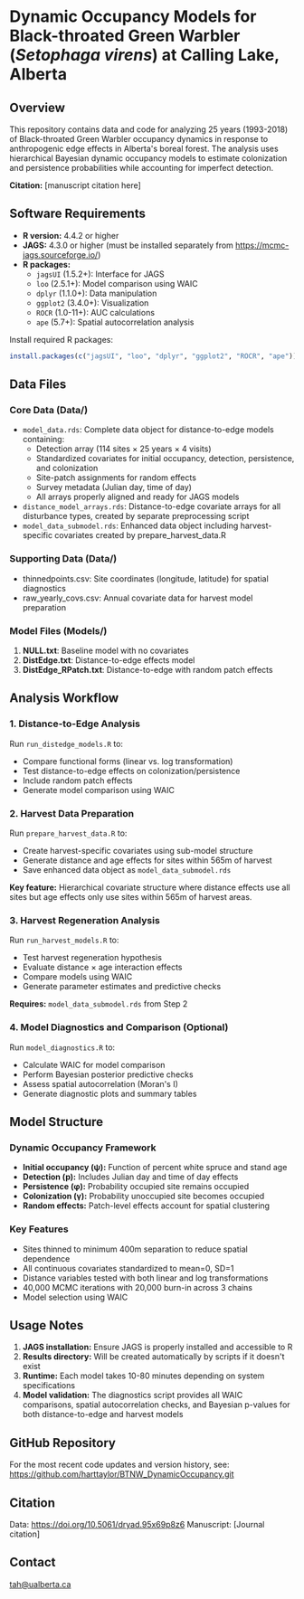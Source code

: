 # Dynamic Occupancy Models for Black-throated Green Warbler (*Setophaga virens*) at Calling Lake, Alberta

## Overview

This repository contains data and code for analyzing 25 years (1993-2018) of Black-throated Green Warbler occupancy dynamics in response to anthropogenic edge effects in Alberta's boreal forest. The analysis uses hierarchical Bayesian dynamic occupancy models to estimate colonization and persistence probabilities while accounting for imperfect detection.

**Citation:** [manuscript citation here]

## Software Requirements

- **R version:** 4.4.2 or higher
- **JAGS:** 4.3.0 or higher (must be installed separately from https://mcmc-jags.sourceforge.io/)
- **R packages:**
  - `jagsUI` (1.5.2+): Interface for JAGS
  - `loo` (2.5.1+): Model comparison using WAIC
  - `dplyr` (1.1.0+): Data manipulation
  - `ggplot2` (3.4.0+): Visualization
  - `ROCR` (1.0-11+): AUC calculations
  - `ape` (5.7+): Spatial autocorrelation analysis

Install required R packages:
```r
install.packages(c("jagsUI", "loo", "dplyr", "ggplot2", "ROCR", "ape"))
```

## Data Files

### Core Data (Data/)
- `model_data.rds`: Complete data object for distance-to-edge models containing:
  - Detection array (114 sites × 25 years × 4 visits)
  - Standardized covariates for initial occupancy, detection, persistence, and colonization
  - Site-patch assignments for random effects
  - Survey metadata (Julian day, time of day)
  - All arrays properly aligned and ready for JAGS models
- `distance_model_arrays.rds`: Distance-to-edge covariate arrays for all disturbance types, created by separate preprocessing script
- `model_data_submodel.rds`: Enhanced data object including harvest-specific covariates created by prepare_harvest_data.R

### Supporting Data (Data/)
- thinnedpoints.csv: Site coordinates (longitude, latitude) for spatial diagnostics
- raw_yearly_covs.csv: Annual covariate data for harvest model preparation

### Model Files (Models/)

1. **NULL.txt**: Baseline model with no covariates
2. **DistEdge.txt**: Distance-to-edge effects model  
3. **DistEdge_RPatch.txt**: Distance-to-edge with random patch effects


## Analysis Workflow

### 1. Distance-to-Edge Analysis
Run `run_distedge_models.R` to:
- Compare functional forms (linear vs. log transformation)
- Test distance-to-edge effects on colonization/persistence
- Include random patch effects
- Generate model comparison using WAIC

### 2. Harvest Data Preparation
Run `prepare_harvest_data.R` to:
- Create harvest-specific covariates using sub-model structure
- Generate distance and age effects for sites within 565m of harvest
- Save enhanced data object as `model_data_submodel.rds`

**Key feature:** Hierarchical covariate structure where distance effects use all sites but age effects only use sites within 565m of harvest areas.

### 3. Harvest Regeneration Analysis
Run `run_harvest_models.R` to:
- Test harvest regeneration hypothesis
- Evaluate distance × age interaction effects
- Compare models using WAIC
- Generate parameter estimates and predictive checks

**Requires:** `model_data_submodel.rds` from Step 2

### 4. Model Diagnostics and Comparison (Optional)
Run `model_diagnostics.R` to:
- Calculate WAIC for model comparison
- Perform Bayesian posterior predictive checks
- Assess spatial autocorrelation (Moran's I)
- Generate diagnostic plots and summary tables

## Model Structure

### Dynamic Occupancy Framework
- **Initial occupancy (ψ):** Function of percent white spruce and stand age
- **Detection (p):** Includes Julian day and time of day effects
- **Persistence (φ):** Probability occupied site remains occupied
- **Colonization (γ):** Probability unoccupied site becomes occupied
- **Random effects:** Patch-level effects account for spatial clustering

### Key Features
- Sites thinned to minimum 400m separation to reduce spatial dependence
- All continuous covariates standardized to mean=0, SD=1
- Distance variables tested with both linear and log transformations
- 40,000 MCMC iterations with 20,000 burn-in across 3 chains
- Model selection using WAIC

## Usage Notes

1. **JAGS installation:** Ensure JAGS is properly installed and accessible to R
2. **Results directory:** Will be created automatically by scripts if it doesn't exist
3. **Runtime:** Each model takes 10-80 minutes depending on system specifications
4. **Model validation:** The diagnostics script provides all WAIC comparisons, spatial autocorrelation checks, and Bayesian p-values for both distance-to-edge and harvest models

## GitHub Repository

For the most recent code updates and version history, see:
https://github.com/harttaylor/BTNW_DynamicOccupancy.git

## Citation

Data: https://doi.org/10.5061/dryad.95x69p8z6
Manuscript: [Journal citation]

## Contact

tah@ualberta.ca

